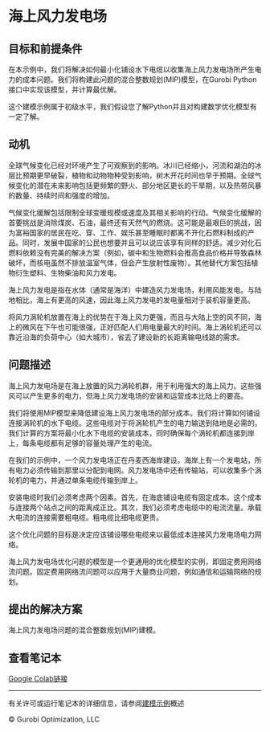 # 海上风力发电场

## 目标和前提条件

在本示例中，我们将解决如何最小化铺设水下电缆以收集海上风力发电场所产生电力的成本问题。我们将构建此问题的混合整数规划(MIP)模型，在Gurobi Python接口中实现该模型，并计算最优解。

这个建模示例属于初级水平，我们假设您了解Python并且对构建数学优化模型有一定了解。

## 动机

全球气候变化已经对环境产生了可观察到的影响。冰川已经缩小，河流和湖泊的冰层比预期更早破裂，植物和动物物种受到影响，树木开花时间也早于预期。全球气候变化的潜在未来影响包括更频繁的野火、部分地区更长的干旱期，以及热带风暴的数量、持续时间和强度的增加。

气候变化缓解包括限制全球变暖规模或速度及其相关影响的行动。气候变化缓解的首要挑战是消除煤炭、石油，最终还有天然气的燃烧。这可能是最艰巨的挑战，因为富裕国家的居民在吃、穿、工作、娱乐甚至睡眠时都离不开化石燃料制成的产品。同时，发展中国家的公民也想要并且可以说应该享有同样的舒适。减少对化石燃料依赖没有完美的解决方案（例如，碳中和生物燃料会推高食品价格并导致森林破坏，而核电虽然不排放温室气体，但会产生放射性废物）。其他替代方案包括植物衍生塑料、生物柴油和风力发电。

海上风力发电是指在水体（通常是海洋）中建造风力发电场，利用风能发电。与陆地相比，海上有更高的风速，因此海上风力发电的发电量相对于装机容量更高。

将风力涡轮机放置在海上的优势在于海上风力更强，而且与大陆上空的风不同，海上的微风在下午也可能很强，正好匹配人们用电量最大的时间。海上涡轮机还可以靠近沿海的负荷中心（如大城市），省去了建设新的长距离输电线路的需求。

## 问题描述

海上风力发电场是在海上放置的风力涡轮机群，用于利用强大的海上风力。这些强风可以产生更多的电力，但海上风力发电场的安装和运营成本比陆上的要高。

我们将使用MIP模型来降低建设海上风力发电场的部分成本。我们将计算如何铺设连接涡轮机的水下电缆。这些电缆对于将涡轮机产生的电力输送到陆地是必需的。我们计算的方案将最小化水下电缆的安装成本，同时确保每个涡轮机都连接到岸上，每条电缆都有足够的容量处理产生的电流。

在我们的示例中，一个风力发电场正在丹麦西海岸建设。海岸上有一个发电站，所有电力必须传输到那里以分配到电网。风力发电场中还有传输站，可以收集多个涡轮机的电力，并通过单条电缆传输到岸上。

安装电缆时我们必须考虑两个因素。首先，在海底铺设电缆有固定成本。这个成本与连接两个站点之间的距离成正比。其次，我们必须考虑电缆中的电流流量。承载大电流的连接需要粗电缆。粗电缆比细电缆更贵。

这个优化问题的目标是决定应该铺设哪些电缆来以最低成本连接风力发电场电力网络。

海上风力发电场优化问题的模型是一个更通用的优化模型的实例，即固定费用网络流问题。固定费用网络流问题可以应用于大量商业问题，例如通信和运输网络的规划。

## 提出的解决方案

海上风力发电场问题的混合整数规划(MIP)建模。

## 查看笔记本

[Google Colab链接](https://colab.research.google.com/github/Gurobi/modeling-examples/blob/master/offshore_wind_farming/offshore_wind_farming.ipynb)


----
有关许可或运行笔记本的详细信息，请参阅[建模示例](../)概述

© Gurobi Optimization, LLC